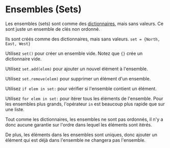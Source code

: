 # Ensembles (Sets)
Les ensembles (sets) sont comme des [dictionnaires](docs/scripting/dicts.md), mais sans valeurs. Ce sont juste un ensemble de clés non ordonné.

Ils sont créés comme des dictionnaires, mais sans valeurs.
`set = {North, East, West}`

Utilisez `set()` pour créer un ensemble vide. Notez que `{}` crée un dictionnaire vide.

Utilisez `set.add(elem)` pour ajouter un nouvel élément à l'ensemble.

Utilisez `set.remove(elem)` pour supprimer un élément d'un ensemble.

Utilisez `if elem in set:` pour vérifier si l'ensemble contient un élément.

Utilisez `for elem in set:` pour itérer tous les éléments de l'ensemble.
Pour les ensembles plus grands, l'opérateur `in` est beaucoup plus rapide que sur une liste.

Tout comme les dictionnaires, les ensembles ne sont pas ordonnés, il n'y a donc aucune garantie sur l'ordre dans lequel les éléments sont itérés.

De plus, les éléments dans les ensembles sont uniques, donc ajouter un élément qui est déjà dans l'ensemble ne changera pas l'ensemble.
